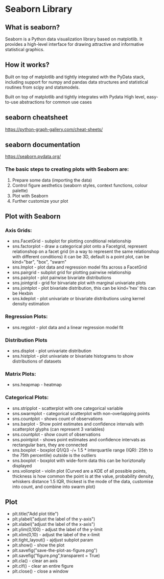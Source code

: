 # Seaborn Library

## What is seaborn?
Seaborn is a Python data visualization library based on matplotlib. It provides a high-level interface for drawing attractive and informative statistical graphics.

## How it works?
Built on top of matplotlib and tightly integrated with the PyData stack, including support for numpy and pandas data structures and statistical routines from scipy and statsmodels.

Built on top of matplotlib and tightly integrates with Pydata
High level, easy-to-use abstractions for common use cases

## seaborn cheatsheet
https://python-graph-gallery.com/cheat-sheets/

## seaborn documentation
https://seaborn.pydata.org/

### The basic steps to creating plots with Seaborn are:
 1. Prepare some data (importing the data)
 2. Control figure aesthetics (seaborn styles, context functions, colour palette)
 3. Plot with Seaborn
 4. Further customize your plot

## Plot with Seaborn
### Axis Grids: 
 * sns.FacetGrid - subplot for plotting conditional relationship
 * sns.factorplot - draw a categorical plot onto a Facetgrid, represent relationshop on a facet grid (in a way to represent the same relationshop with different conditions) it can be 3D, default is a point plot, can be kind="bar", "box", "swarn" 
 * sns.lmplot - plot data and regression model fits across a FacetGrid
 * sns.pairgrid - subplot grid for plotting pairwise relationship
 * sns.pairplot - plot pairwise bivariate distributions
 * sns.jointgrid - grid for birvariate plot with marginal univariate plots
 * sns.jointplot - plot bivariate distribution, this can be kind='hex' this can be Hexbin
 * sns.kdeplot - plot univariate or bivariate distributions using kernel density estimation

### Regression Plots:
 * sns.regplot - plot data and a linear regression model fit

### Distribution Plots
 * sns.displot - plot univariate distribution
 * sns.histplot - plot univariate or bivariate histograms to show distributions of datasets
 
### Matrix Plots:
 * sns.heapmap - heatmap
 
### Categorical Plots:
 * sns.stripplot - scatterplot with one categorical variable
 * sns.swarmplot - categorical scatterplot with non-overlapping points
 * sns.countplot - shows count of observations
 * sns.barplot - Show point estimates and confidence intervals with scatterplot glyphs (can represent 3 variables)
 * sns.countplot - show count of observations
 * sns.pointplot - shows point estimates and confidence intervats as rectangular bars, they are connected
 * sns.boxplot - boxplot Q1/Q3 -/+  1.5 * interquartile range (IQR): 25th to the 75th percentile) outside is the outliers
 * sns.boxplot - boxplot with wide-form data this can be horiztonally displayed
 * sns.volionplot - violin plot (Curved are a KDE of all possible points, thickness is how common the point is at the value, probability density, whiskers distance 1.5 IQR, thickest is the mode of the data, customise into count, and combine into swarm plot)
 
## Plot
 * plt.title("Add plot title")
 * plt.ylabel("adjust the label of the y-axis")
 * plt.xlabel("adjust the label of the x-axis")
 * plt.ylim(0,100) - adjust the label of the y-limit
 * plt.xlim(0,10) - adjust the label of the x-limit
 * plt.tight_layout() - ajdjust subplot param
 * plt.show() - show the plot
 * plt.savefig("save-the-plot-as-figure.png")
 * plt.savefig("figure.png",transparent = True)
 * plt.cla() - clear an axis
 * plt.clf() - clear an entire figure
 * plt.close() - close a window
